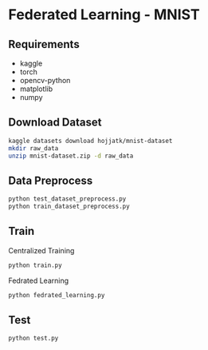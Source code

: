 # Federated Learning - MNIST

## Requirements

- kaggle
- torch
- opencv-python
- matplotlib
- numpy

## Download Dataset

```bash
kaggle datasets download hojjatk/mnist-dataset
mkdir raw_data
unzip mnist-dataset.zip -d raw_data
```

## Data Preprocess

```bash
python test_dataset_preprocess.py
python train_dataset_preprocess.py
```

## Train

Centralized Training

```bash
python train.py
```

Fedrated Learning

```bash
python fedrated_learning.py
```

## Test

```bash
python test.py
```
